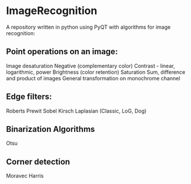 # ImageRecognition
A repository written in python using PyQT with algorithms for image recognition:

## Point operations on an image:
Image desaturation
Negative (complementary color)
Contrast - linear, logarithmic, power
Brightness (color retention)
Saturation
Sum, difference and product of images
General transformation on monochrome channel

## Edge filters:
Roberts
Prewit
Sobel
Kirsch
Laplasian (Classic, LoG, Dog)

## Binarization Algorithms
Otsu

## Corner detection
Moravec
Harris

